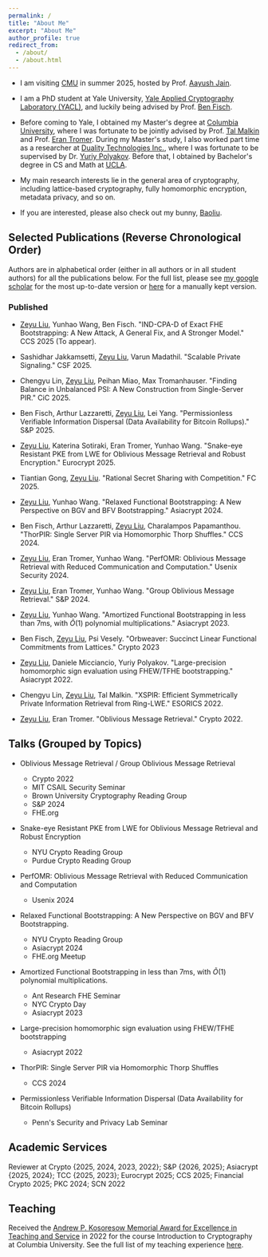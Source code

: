 ```yaml
---
permalink: /
title: "About Me"
excerpt: "About Me"
author_profile: true
redirect_from: 
  - /about/
  - /about.html
---
```


- I am visiting [CMU](https://www.cmu.edu/) in summer 2025, hosted by Prof. [Aayush Jain](https://sites.google.com/view/aayushjain/home).

- I am a PhD student at Yale University, [Yale Applied Cryptography Laboratory (YACL)](http://yacl.cs.yale.edu/), and luckily being advised by Prof. [Ben Fisch](https://sites.google.com/site/benafisch).

- Before coming to Yale, I obtained my Master's degree at [Columbia University](https://www.columbia.edu/), where I was fortunate to be jointly advised by Prof. [Tal Malkin](http://www.cs.columbia.edu/~tal/) and Prof. [Eran Tromer](https://cs-people.bu.edu/tromer/). During my Master's study, I also worked part time as a researcher at [Duality Technologies Inc.](https://dualitytech.com/), where I was fortunate to be supervised by Dr. [Yuriy Polyakov](https://ypolyakov.gitlab.io/). Before that, I obtained by Bachelor's degree in CS and Math at [UCLA](https://www.ucla.edu/).

- My main research interests lie in the general area of cryptography, including lattice-based cryptography, fully homomorphic encryption, metadata privacy, and so on.

- If you are interested, please also check out my bunny, [Baoliu](https://zeyuthomasliu.github.io/baoliu/).

## Selected Publications (Reverse Chronological Order)
Authors are in alphabetical order (either in all authors or in all student authors) for all the publications below. 
For the full list, please see [my google scholar](https://scholar.google.com/citations?user=hb3VtFUAAAAJ) for the most up-to-date version or [here](https://zeyuthomasliu.github.io/publications/) for a manually kept version.


### Published

- <u>Zeyu Liu</u>, Yunhao Wang, Ben Fisch. "IND-CPA-D of Exact FHE Bootstrapping: A New Attack, A General Fix, and A Stronger Model." CCS 2025 (To appear).

- Sashidhar Jakkamsetti, <u>Zeyu Liu</u>, Varun Madathil. "Scalable Private Signaling." CSF 2025.

- Chengyu Lin, <u>Zeyu Liu</u>, Peihan Miao, Max Tromanhauser. "Finding Balance in Unbalanced PSI: A New Construction from Single-Server PIR." CiC 2025.

- Ben Fisch, Arthur Lazzaretti, <u>Zeyu Liu</u>, Lei Yang. "Permissionless Verifiable Information Dispersal (Data Availability for Bitcoin Rollups)." S&P 2025.

- <u>Zeyu Liu</u>, Katerina Sotiraki, Eran Tromer, Yunhao Wang. "Snake-eye Resistant PKE from LWE for Oblivious Message Retrieval and Robust Encryption." Eurocrypt 2025.

- Tiantian Gong, <u>Zeyu Liu</u>. "Rational Secret Sharing with Competition." FC 2025.

- <u>Zeyu Liu</u>, Yunhao Wang. "Relaxed Functional Bootstrapping: A New Perspective on BGV and BFV Bootstrapping." Asiacrypt 2024.

- Ben Fisch, Arthur Lazzaretti, <u>Zeyu Liu</u>, Charalampos Papamanthou. "ThorPIR: Single Server PIR via Homomorphic Thorp Shuffles." CCS 2024.

- <u>Zeyu Liu</u>, Eran Tromer, Yunhao Wang. "PerfOMR: Oblivious Message Retrieval with Reduced Communication and Computation." Usenix Security 2024.

- <u>Zeyu Liu</u>, Eran Tromer, Yunhao Wang. "Group Oblivious Message Retrieval." S&P 2024.

- <u>Zeyu Liu</u>, Yunhao Wang. "Amortized Functional Bootstrapping in less than 7ms, with $\tilde{O}(1)$ polynomial multiplications." Asiacrypt 2023.

- Ben Fisch, <u>Zeyu Liu</u>, Psi Vesely. "Orbweaver: Succinct Linear Functional Commitments from Lattices." Crypto 2023

- <u>Zeyu Liu</u>, Daniele Micciancio, Yuriy Polyakov. "Large-precision homomorphic sign evaluation using FHEW/TFHE bootstrapping." Asiacrypt 2022.

- Chengyu Lin, <u>Zeyu Liu</u>, Tal Malkin. "XSPIR: Efficient Symmetrically Private Information Retrieval from Ring-LWE." ESORICS 2022.

- <u>Zeyu Liu</u>, Eran Tromer. "Oblivious Message Retrieval." Crypto 2022. 

## Talks (Grouped by Topics)

- Oblivious Message Retrieval / Group Oblivious Message Retrieval
  - Crypto 2022
  - MIT CSAIL Security Seminar
  - Brown University Cryptography Reading Group
  - S&P 2024
  - FHE.org

- Snake-eye Resistant PKE from LWE for Oblivious Message Retrieval and Robust Encryption
  - NYU Crypto Reading Group
  - Purdue Crypto Reading Group

- PerfOMR: Oblivious Message Retrieval with Reduced Communication and Computation
  - Usenix 2024

- Relaxed Functional Bootstrapping: A New Perspective on BGV and BFV Bootstrapping.
  - NYU Crypto Reading Group
  - Asiacrypt 2024
  - FHE.org Meetup

- Amortized Functional Bootstrapping in less than 7ms, with  $\tilde{O}(1)$ polynomial multiplications.
  - Ant Research FHE Seminar
  - NYC Crypto Day
  - Asiacrypt 2023

- Large-precision homomorphic sign evaluation using FHEW/TFHE bootstrapping
  - Asiacrypt 2022

- ThorPIR: Single Server PIR via Homomorphic Thorp Shuffles
  - CCS 2024

- Permissionless Verifiable Information Dispersal (Data Availability for Bitcoin Rollups)
  - Penn's Security and Privacy Lab Seminar

## Academic Services
Reviewer at Crypto {2025, 2024, 2023, 2022}; S&P {2026, 2025}; Asiacrypt {2025, 2024}; TCC {2025, 2023}; Eurocrypt 2025; CCS 2025; Financial Crypto 2025; PKC 2024; SCN 2022

## Teaching
Received the [Andrew P. Kosoresow Memorial Award for Excellence in Teaching and Service](https://www.cs.columbia.edu/2017/top-students-in-computer-science-receive-awards/) in 2022 for the course Introduction to Cryptography at Columbia University.
See the full list of my teaching experience [here](https://zeyuthomasliu.github.io/teaching/).